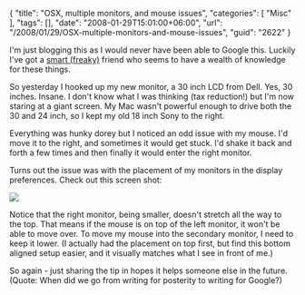 {
	"title": "OSX, multiple monitors, and mouse issues",
	"categories": [
		"Misc"
	],
	"tags": [],
	"date": "2008-01-29T15:01:00+06:00",
	"url": "/2008/01/29/OSX-multiple-monitors-and-mouse-issues",
	"guid": "2622"
}

I'm just blogging this as I would never have been able to Google this. Luckily I've got a <a href="http://appliedliberally.com/blog/">smart (freaky)</a> friend who seems to have a wealth of knowledge for these things.

So yesterday I hooked up my new monitor, a 30 inch LCD from Dell. Yes, 30 inches. Insane. I don't know what I was thinking (tax reduction!) but I'm now staring at a giant screen. My Mac wasn't powerful enough to drive both the 30 and 24 inch, so I kept my old 18 inch Sony to the right. 

Everything was hunky dorey but I noticed an odd issue with my mouse. I'd move it to the right, and sometimes it would get stuck. I'd shake it back and forth a few times and then finally it would enter the right monitor.

Turns out the issue was with the placement of my monitors in the display preferences. Check out this screen shot:

<img src="https://static.raymondcamden.com/images//Picture 23.png">

Notice that the right monitor, being smaller, doesn't stretch all the way to the top. That means if the mouse is on top of the left monitor, it won't be able to move over. To move my mouse into the secondary monitor, I need to keep it lower. (I actually had the placement on top first, but find this bottom aligned setup easier, and it visually matches what I see in front of me.)

So again - just sharing the tip in hopes it helps someone else in the future. (Quote: When did we go from writing for posterity to writing for Google?)